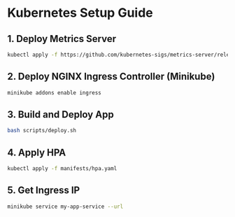 # Kubernetes Setup Guide

## 1. Deploy Metrics Server
```sh
kubectl apply -f https://github.com/kubernetes-sigs/metrics-server/releases/latest/download/components.yaml
```

## 2. Deploy NGINX Ingress Controller (Minikube)
```sh
minikube addons enable ingress
```

## 3. Build and Deploy App
```sh
bash scripts/deploy.sh
```

## 4. Apply HPA
```sh
kubectl apply -f manifests/hpa.yaml
```

## 5. Get Ingress IP
```sh
minikube service my-app-service --url
```
